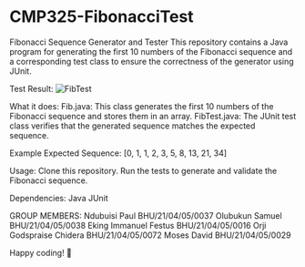 # CMP325-FibonacciTest
Fibonacci Sequence Generator and Tester
This repository contains a Java program for generating the first 10 numbers of the Fibonacci sequence and a corresponding test class to ensure the correctness of the generator using JUnit.

Test Result:
![FibTest](https://github.com/samuelolubukun/CMP325-FibonacciTest/assets/132141300/a3ccc676-279c-4563-aa23-7652ea617efe)

What it does:
Fib.java: This class generates the first 10 numbers of the Fibonacci sequence and stores them in an array.
FibTest.java: The JUnit test class verifies that the generated sequence matches the expected sequence.

Example Expected Sequence:
[0, 1, 1, 2, 3, 5, 8, 13, 21, 34]

Usage:
Clone this repository.
Run the tests to generate and validate the Fibonacci sequence.

Dependencies:
Java
JUnit

GROUP MEMBERS:
Ndubuisi Paul	BHU/21/04/05/0037
Olubukun Samuel	BHU/21/04/05/0038
Eking Immanuel Festus	BHU/21/04/05/0016
Orji Godspraise Chidera	BHU/21/04/05/0072
Moses David	BHU/21/04/05/0029

Happy coding! 🚀

